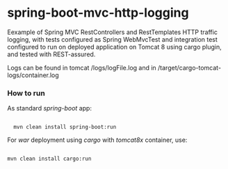 # spring-boot-mvc-http-logging
Eexample of Spring MVC RestControllers and RestTemplates HTTP traffic logging, with tests configured as Spring WebMvcTest
 and integration test configured to run on deployed application on Tomcat 8 using cargo plugin, and tested with REST-assured.


Logs can be found in tomcat /logs/logFile.log and in /target/cargo-tomcat-logs/container.log

### How to run
As standard _spring-boot_ app:

<code>
  mvn clean install spring-boot:run
</code>


For _war_ deployment using _cargo_ with _tomcat8x_ container, use:

<code>
mvn clean install cargo:run
</code>



